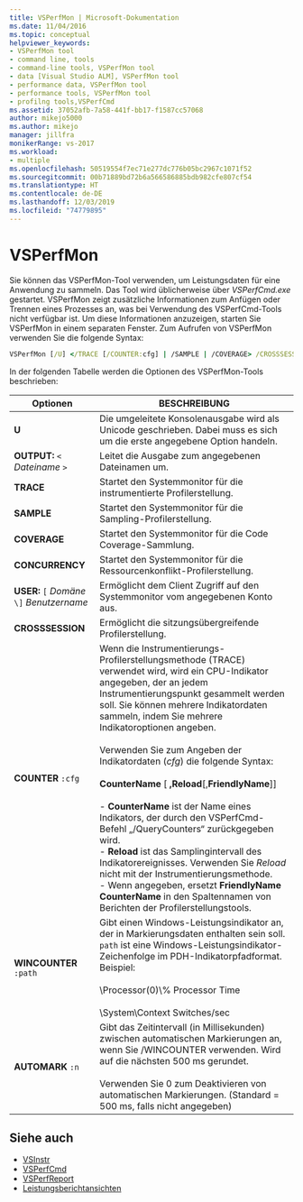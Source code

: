 ```yaml
---
title: VSPerfMon | Microsoft-Dokumentation
ms.date: 11/04/2016
ms.topic: conceptual
helpviewer_keywords:
- VSPerfMon tool
- command line, tools
- command-line tools, VSPerfMon tool
- data [Visual Studio ALM], VSPerfMon tool
- performance data, VSPerfMon tool
- performance tools, VSPerfMon tool
- profilng tools,VSPerfCmd
ms.assetid: 37052afb-7a58-441f-bb17-f1587cc57068
author: mikejo5000
ms.author: mikejo
manager: jillfra
monikerRange: vs-2017
ms.workload:
- multiple
ms.openlocfilehash: 50519554f7ec71e277dc776b05bc2967c1071f52
ms.sourcegitcommit: 00b71889bd72b6a566586885bdb982cfe807cf54
ms.translationtype: HT
ms.contentlocale: de-DE
ms.lasthandoff: 12/03/2019
ms.locfileid: "74779895"
---
```

# <a name="vsperfmon"></a>VSPerfMon
Sie können das VSPerfMon-Tool verwenden, um Leistungsdaten für eine Anwendung zu sammeln. Das Tool wird üblicherweise über *VSPerfCmd.exe* gestartet. VSPerfMon zeigt zusätzliche Informationen zum Anfügen oder Trennen eines Prozesses an, was bei Verwendung des VSPerfCmd-Tools nicht verfügbar ist. Um diese Informationen anzuzeigen, starten Sie VSPerfMon in einem separaten Fenster. Zum Aufrufen von VSPerfMon verwenden Sie die folgende Syntax:

```cmd
VSPerfMon [/U] </TRACE [/COUNTER:cfg] | /SAMPLE | /COVERAGE> /CROSSSESSION /OUTPUT <file name> [/WINCOUNTER:cfg] [/USER [DOMAIN\]username]
```

 In der folgenden Tabelle werden die Optionen des VSPerfMon-Tools beschrieben:

|Optionen|BESCHREIBUNG|
|-------------|-----------------|
|**U**|Die umgeleitete Konsolenausgabe wird als Unicode geschrieben.  Dabei muss es sich um die erste angegebene Option handeln.|
|**OUTPUT:** `<` *Dateiname* `>`|Leitet die Ausgabe zum angegebenen Dateinamen um.|
|**TRACE**|Startet den Systemmonitor für die instrumentierte Profilerstellung.|
|**SAMPLE**|Startet den Systemmonitor für die Sampling-Profilerstellung.|
|**COVERAGE**|Startet den Systemmonitor für die Code Coverage-Sammlung.|
|**CONCURRENCY**|Startet den Systemmonitor für die Ressourcenkonflikt-Profilerstellung.|
|**USER:** `[` *Domäne* `\]` *Benutzername*|Ermöglicht dem Client Zugriff auf den Systemmonitor vom angegebenen Konto aus.|
|**CROSSSESSION**|Ermöglicht die sitzungsübergreifende Profilerstellung.|
|**COUNTER** `:cfg`|Wenn die Instrumentierungs-Profilerstellungsmethode (TRACE) verwendet wird, wird ein CPU-Indikator angegeben, der an jedem Instrumentierungspunkt gesammelt werden soll. Sie können mehrere Indikatordaten sammeln, indem Sie mehrere Indikatoroptionen angeben.<br /><br /> Verwenden Sie zum Angeben der Indikatordaten (*cfg*) die folgende Syntax:<br /><br /> **CounterName** [ **,Reload**[,**FriendlyName**]]<br /><br /> -   **CounterName** ist der Name eines Indikators, der durch den VSPerfCmd-Befehl „/QueryCounters“ zurückgegeben wird.<br />-   **Reload** ist das Samplingintervall des Indikatorereignisses. Verwenden Sie *Reload* nicht mit der Instrumentierungsmethode.<br />- Wenn angegeben, ersetzt **FriendlyName** **CounterName** in den Spaltennamen von Berichten der Profilerstellungstools.|
|**WINCOUNTER** `:path`|Gibt einen Windows-Leistungsindikator an, der in Markierungsdaten enthalten sein soll. `path` ist eine Windows-Leistungsindikator-Zeichenfolge im PDH-Indikatorpfadformat. Beispiel:<br /><br /> \Processor(0)\\% Processor Time<br /><br /> \System\Context Switches/sec|
|**AUTOMARK** `:n`|Gibt das Zeitintervall (in Millisekunden) zwischen automatischen Markierungen an, wenn Sie /WINCOUNTER verwenden. Wird auf die nächsten 500 ms gerundet.<br /><br /> Verwenden Sie 0 zum Deaktivieren von automatischen Markierungen. (Standard = 500 ms, falls nicht angegeben)|

## <a name="see-also"></a>Siehe auch
- [VSInstr](../profiling/vsinstr.md)
- [VSPerfCmd](../profiling/vsperfcmd.md)
- [VSPerfReport](../profiling/vsperfreport.md)
- [Leistungsberichtansichten](../profiling/performance-report-views.md)
